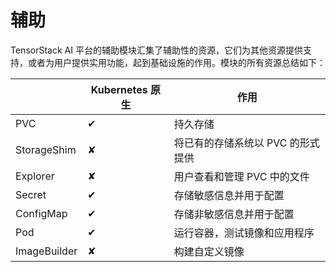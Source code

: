 # 辅助

TensorStack AI 平台的辅助模块汇集了辅助性的资源，它们为其他资源提供支持，或者为用户提供实用功能，起到基础设施的作用。模块的所有资源总结如下：

|              | Kubernetes 原生 | 作用                              |
| ------------ | --------------- | --------------------------------- |
| PVC          | ✔              | 持久存储                          |
| StorageShim  | ✘              | 将已有的存储系统以 PVC 的形式提供 |
| Explorer     | ✘              | 用户查看和管理 PVC 中的文件       |
| Secret       | ✔              | 存储敏感信息并用于配置            |
| ConfigMap    | ✔              | 存储非敏感信息并用于配置          |
| Pod          | ✔              | 运行容器，测试镜像和应用程序      |
| ImageBuilder | ✘              | 构建自定义镜像                    |
